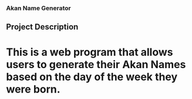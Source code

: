 ### Akan Name Generator
## Project Description
# This is a web program that allows users to generate their Akan Names based on the day of the week they were born.